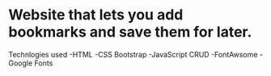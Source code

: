 # Website that lets you add bookmarks and save them for later.


Technlogies used
-HTML
-CSS Bootstrap
-JavaScript CRUD
-FontAwsome
-Google Fonts
